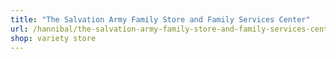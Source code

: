 ```yaml
---
title: "The Salvation Army Family Store and Family Services Center"
url: /hannibal/the-salvation-army-family-store-and-family-services-center/
shop: variety store
---
```

